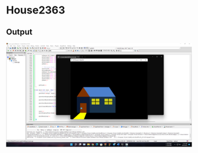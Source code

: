 # House2363
## Output
![alt text](https://github.com/Nahid-S/House-C.Graphics/blob/main/Screenshot%20(111).png)

